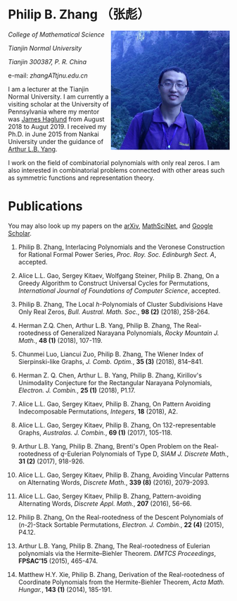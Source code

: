 # Philip B. Zhang （张彪）

<img align="right" height="270" src="pic.jpg"/>

_College of Mathematical Science_

_Tianjin Normal University_

_Tianjin  300387, P. R. China_

e-mail: _zhangATtjnu.edu.cn_

I am a lecturer at the Tianjin Normal University. I am currently a visiting scholar at the University of Pennsylvania where my mentor was [James Haglund](https://www.math.upenn.edu/~jhaglund/) from August 2018 to Augut 2019.
I received my Ph.D. in June 2015 from Nankai University under the guidance of [Arthur L.B. Yang](http://www.combinatorics.net.cn/homepage/yang/).

I work on the field of combinatorial polynomials with only real zeros. I am also interested in combinatorial problems connected with other areas such as symmetric functions and representation theory.


# Publications

You may also look up my papers on the [arXiv](https://arxiv.org/find/grp_math/1/au:+Zhang_Philip_B/0/1/0/all/0/1), [MathSciNet](http://www.ams.org/mathscinet/search/publications.html?pg1=INDI&s1=1066440), and [Google Scholar](https://scholar.google.com/citations?user=E0RFmmMAAAAJ&hl=en).


1. Philip B. Zhang, Interlacing Polynomials and the Veronese Construction for Rational Formal Power Series, _Proc. Roy. Soc. Edinburgh Sect. A_, accepted.

1. Alice L.L. Gao, Sergey Kitaev, Wolfgang Steiner, Philip B. Zhang, On a Greedy Algorithm to Construct Universal Cycles for Permutations, _International Journal of Foundations of Computer Science_, accepted.

1. Philip B. Zhang, The Local _h_-Polynomials of Cluster Subdivisions Have Only Real Zeros, _Bull. Austral. Math. Soc._, __98 (2)__ (2018),  258-264.

1. Herman Z.Q. Chen, Arthur L.B. Yang, Philip B. Zhang, The Real-rootedness of Generalized Narayana Polynomials, _Rocky Mountain J. Math._, __48 (1)__  (2018), 107-119.

1. Chunmei Luo, Liancui Zuo, Philip B. Zhang, The Wiener Index of Sierpinski-like Graphs, _J. Comb. Optim._, __35 (3)__ (2018), 814–841.

1. Herman Z. Q. Chen, Arthur L. B. Yang, Philip B. Zhang, Kirillov's Unimodality Conjecture for the Rectangular Narayana Polynomials, _Electron. J. Combin._, __25 (1)__ (2018), P1.17.

1. Alice L.L. Gao, Sergey Kitaev, Philip B. Zhang, On Pattern Avoiding Indecomposable Permutations, _Integers_, __18__ (2018), A2.

1. Alice L.L. Gao, Sergey Kitaev, Philip B. Zhang, On 132-representable Graphs, _Australas. J. Combin._, __69 (1)__ (2017), 105-118.

1. Arthur L.B. Yang, Philip B. Zhang, Brenti's Open Problem on the Real-rootedness of _q_-Eulerian Polynomials of Type D, _SIAM J. Discrete Math._, __31 (2)__ (2017), 918-926.

1. Alice L.L. Gao, Sergey Kitaev, Philip B. Zhang, Avoiding Vincular Patterns on Alternating Words, _Discrete Math._, __339 (8)__ (2016), 2079-2093.

1. Alice L.L. Gao, Sergey Kitaev, Philip B. Zhang, Pattern-avoiding Alternating Words, _Discrete Appl. Math._, __207__ (2016), 56-66.

1. Philip B. Zhang, On the Real-rootedness of the Descent Polynomials of (_n-2_)-Stack Sortable Permutations, _Electron. J. Combin._, __22 (4)__ (2015), P4.12.

1. Arthur L.B. Yang, Philip B. Zhang, The Real-rootedness of Eulerian polynomials via the Hermite–Biehler Theorem. _DMTCS Proceedings_, __FPSAC’15__ (2015), 465-474.

1. Matthew H.Y. Xie, Philip B. Zhang, Derivation of the Real-rootedness of Coordinate Polynomials from the Hermite-Biehler Theorem, _Acta Math. Hungar._, __143 (1)__ (2014), 185-191.



